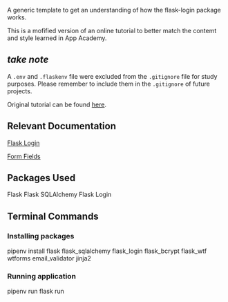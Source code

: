A generic template to get an understanding of how the flask-login package works.

This is a mofified version of an online tutorial to better match the contemt and style learned in App Academy.

## *take note*
A `.env` and `.flaskenv` file were excluded from the `.gitignore` file for study purposes. Please remember to include them in the `.gitignore` of future projects. 

Original tutorial can be found [here](https://youtu.be/71EU8gnZqZQ).

## Relevant Documentation
[Flask Login](https://flask-login.readthedocs.io/en/latest/)

[Form Fields]()

## Packages Used
Flask
Flask SQLAlchemy
Flask Login

## Terminal Commands
### Installing packages 
pipenv install flask flask_sqlalchemy flask_login flask_bcrypt flask_wtf wtforms email_validator jinja2

### Running application
pipenv run flask run